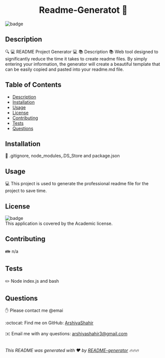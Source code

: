
<h1 align="center">Readme-Generatot 👋</h1>
 
![badge](https://img.shields.io/badge/license-Academic-brightgreen)<br />

## Description
🔍 💻 README Project Generator 💻 📚 Description 📚 Web tool designed to significantly reduce the time it takes to create readme files. By simply entering your information, the generator will create a beautiful template that can be easily copied and pasted into your readme.md file.

## Table of Contents
- [Description](#description)
- [Installation](#installation)
- [Usage](#usage)
- [License](#license)
- [Contributing](#contributing)
- [Tests](#tests)
- [Questions](#questions)

## Installation
💾 .gitignore, node_modules,.DS_Store and package.json

## Usage
💻 This project is used to generate the professional readme file for the project to save time.

## License
![badge](https://img.shields.io/badge/license-Academic-brightgreen)
<br />
This application is covered by the Academic license.

## Contributing
👪 n/a

## Tests
✏️ Node index.js and bash

## Questions
✋ Please contact me @emai<br />
<br />
:octocat: Find me on GitHub: [ArshiyaShahir](https://github.com/ArshiyaShahir)<br />
<br />
✉️ Email me with any questions: arshiyashahir3@gmail.com<br /><br />

_This README was generated with ❤️ by [README-generator](https://github.com/ArshiyaShahir/Readme-Generator) 🔥🔥🔥_
    